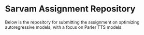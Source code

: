 # Sarvam Assignment Repository
Below is the repository for submitting the assignment on optimizing autoregressive models, with a focus on Parler TTS models.
